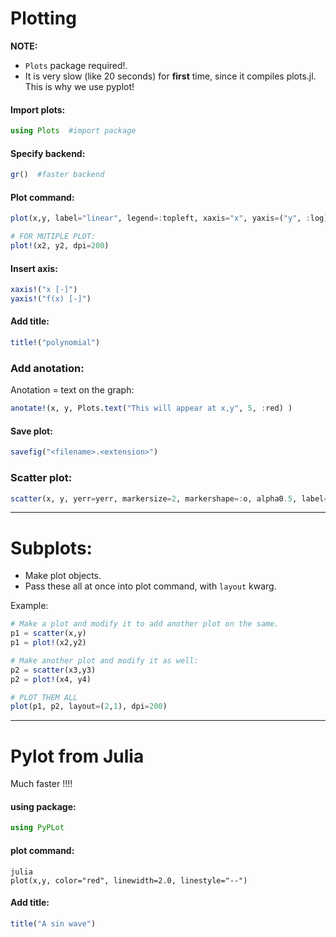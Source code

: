 # Plotting

**NOTE:** 

* ```Plots``` package required!.
* It is very slow (like 20 seconds) for **first** time, since it compiles plots.jl. This is why we use pyplot!
   
#### Import plots:
```julia
using Plots  #import package
```

#### Specify backend:
```julia
gr()  #faster backend
```

#### Plot command:
```julia
plot(x,y, label="linear", legend=:topleft, xaxis="x", yaxis=("y", :log), dpi=200)

# FOR MUTIPLE PLOT:
plot!(x2, y2, dpi=200)
```

#### Insert axis:
```julia
xaxis!("x [-]")
yaxis!("f(x) [-]")
```

#### Add title:
```julia
title!("polynomial")
```

### Add anotation:
Anotation = text on the graph:
```julia
anotate!(x, y, Plots.text("This will appear at x,y", 5, :red) )
```

#### Save plot:
```julia
savefig("<filename>.<extension>")
```

### Scatter plot:
```julia
scatter(x, y, yerr=yerr, markersize=2, markershape=:o, alpha0.5, label="data")
```

___
# Subplots:

*  Make plot objects.
*  Pass these all at once into plot command, with ```layout``` kwarg.

Example:
```julia
# Make a plot and modify it to add another plot on the same.
p1 = scatter(x,y)
p1 = plot!(x2,y2)

# Make another plot and modify it as well:
p2 = scatter(x3,y3)
p2 = plot!(x4, y4)

# PLOT THEM ALL
plot(p1, p2, layout=(2,1), dpi=200)
```
   
___
# Pylot from Julia

Much faster !!!!

#### using package:
```julia
using PyPLot
```

#### plot command:
```
julia
plot(x,y, color="red", linewidth=2.0, linestyle="--")
```

#### Add title:
```julia
title("A sin wave")
```
